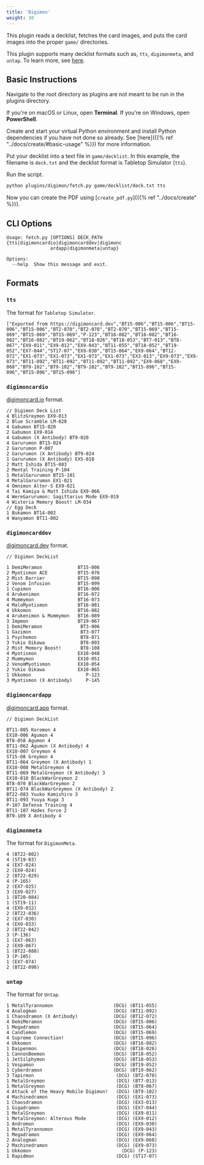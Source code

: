 ```yaml
---
title: 'Digimon'
weight: 30
---
```


This plugin reads a decklist, fetches the card images, and puts the card images into the proper `game/` directories.

This plugin supports many decklist formats such as, `tts`, `digimonmeta`, and `untap`. To learn more, see [here](#formats).

## Basic Instructions

Navigate to the root directory as plugins are not meant to be run in the plugins directory.

If you're on macOS or Linux, open **Terminal**. If you're on Windows, open **PowerShell**.

Create and start your virtual Python environment and install Python dependencies if you have not done so already. See [here]({{% ref "../docs/create/#basic-usage" %}}) for more information.

Put your decklist into a text file in `game/decklist`. In this example, the filename is `deck.txt` and the decklist format is Tabletop Simulator (`tts`).

Run the script.

```sh
python plugins/digimon/fetch.py game/decklist/deck.txt tts
```

Now you can create the PDF using [`create_pdf.py`]({{% ref "../docs/create" %}}).

## CLI Options

```
Usage: fetch.py [OPTIONS] DECK_PATH {tts|digimoncardio|digimoncarddev|digimonc
                ardapp|digimonmeta|untap}

Options:
  --help  Show this message and exit.
```

## Formats

### `tts`

The format for ``Tabletop Simulator``.

```
["Exported from https://digimoncard.dev","BT15-006","BT15-006","BT15-006","BT15-006","BT2-070","BT2-070","BT2-070","BT15-069","BT15-069","BT15-069","BT15-069","P-123","BT16-082","BT16-082","BT16-082","BT16-082","BT19-062","BT18-026","BT18-053","BT7-013","BT8-067","EX9-011","EX9-012","EX9-043","BT11-055","BT18-052","BT19-052","EX7-044","ST17-07","EX9-030","BT15-064","EX9-064","BT12-072","EX1-073","EX1-073","EX1-073","EX1-073","EX3-013","EX9-073","EX9-073","BT11-092","BT11-092","BT11-092","BT11-092","EX9-068","EX9-068","BT9-102","BT9-102","BT9-102","BT9-102","BT15-096","BT15-096","BT15-096","BT15-096"]
```

### `digimoncardio`

[digimoncard.io](https://digimoncard.io) format.

```
// Digimon Deck List 
4 BlitzGreymon EX9-013
2 Blue Scramble LM-028
4 Gabumon BT15-020
2 Gabumon EX9-014
4 Gabumon (X Antibody) BT9-020
4 Garurumon BT15-024
2 Garurumon P-007
2 Garurumon (X Antibody) BT9-024
1 Garurumon (X Antibody) EX5-018
2 Matt Ishida BT15-083
2 Mental Training P-104
1 MetalGarurumon BT15-101
4 MetalGarurumon EX1-021
4 Omnimon Alter-S EX9-021
4 Tai Kamiya & Matt Ishida EX9-066
4 WereGarurumon: Sagittarius Mode EX9-019
4 Wisteria Memory Boost! LM-034
// Egg Deck 
1 Bukamon BT14-002
4 Wanyamon BT11-002
```

### `digimoncarddev`

[digimoncard.dev](https://digimoncard.dev) format.

```
// Digimon DeckList

1 DemiMeramon             BT15-006 
2 Myotismon ACE           BT15-076 
2 Mist Barrier            BT15-098 
2 Venom Infusion          BT15-099 
1 Cupimon                 BT16-006 
4 Arukenimon              BT16-072 
4 Mummymon                BT16-073 
4 MaloMyotismon           BT16-081 
4 Ukkomon                 BT16-082 
4 Arukenimon & Mummymon   BT16-089 
3 Impmon                  BT19-067 
1 DemiMeramon              BT3-006 
1 Gazimon                  BT3-077 
1 Psychemon                BT8-071 
3 Yukio Oikawa             BT8-093 
2 Mist Memory Boost!       BT8-108 
4 Myotismon               EX10-048 
2 Mummymon                EX10-051 
2 VenomMyotismon          EX10-054 
2 Yukio Oikawa            EX10-065 
1 Ukkomon                    P-123 
3 Myotismon (X Antibody)     P-145 
```

### `digimoncardapp`

[digimoncard.app](https://digimoncard.app) format.

```
// Digimon DeckList

BT11-005 Koromon 4
EX10-006 Agumon 4
BT8-058 Agumon 4
BT11-062 Agumon (X Antibody) 4
EX10-007 Greymon 4
ST15-08 Greymon 4
BT11-064 Greymon (X Antibody) 1
EX10-008 MetalGreymon 4
BT11-069 MetalGreymon (X Antibody) 3
EX10-010 BlackWarGreymon 2
BT8-070 BlackWarGreymon 2
BT11-074 BlackWarGreymon (X Antibody) 2
BT22-083 Yuuko Kamishiro 3
BT11-093 Yuuya Kuga 3
P-107 Defense Training 4
BT11-107 Hades Force 2
BT9-109 X Antibody 4
```

### `digimonmeta`

The format for ``DigimonMeta``.

```
4 (BT22-002)
4 (ST19-03)
4 (EX7-024)
2 (EX9-024)
2 (BT22-029)
4 (P-165)
2 (EX7-025)
3 (EX9-027)
1 (BT20-084)
1 (ST19-11)
4 (EX9-032)
2 (BT22-036)
2 (EX7-030)
4 (EX9-033)
2 (BT22-042)
3 (P-136)
1 (EX7-063)
2 (EX9-067)
1 (BT22-088)
3 (P-105)
1 (EX7-074)
2 (BT22-098)
```

### `untap`

The format for ``Untap``.

```
1 MetalTyrannomon                      (DCG) (BT11-055)
4 Analogman                            (DCG) (BT11-092)
1 Chaosdramon (X Antibody)             (DCG) (BT12-072)
4 DemiMeramon                          (DCG) (BT15-006)
1 Megadramon                           (DCG) (BT15-064)
4 Candlemon                            (DCG) (BT15-069)
4 Supreme Connection!                  (DCG) (BT15-096)
4 Ukkomon                              (DCG) (BT16-082)
1 Daipenmon                            (DCG) (BT18-026)
1 CannonBeemon                         (DCG) (BT18-052)
1 JetSilphymon                         (DCG) (BT18-053)
1 Vespamon                             (DCG) (BT19-052)
1 Cyberdramon                          (DCG) (BT19-062)
3 Tapirmon                              (DCG) (BT2-070)
1 MetalGreymon                          (DCG) (BT7-013)
1 MetalGreymon                          (DCG) (BT8-067)
4 Attack of the Heavy Mobile Digimon!   (DCG) (BT9-102)
4 Machinedramon                         (DCG) (EX1-073)
1 Chaosdramon                           (DCG) (EX3-013)
1 Gigadramon                            (DCG) (EX7-044)
1 MetalGreymon                          (DCG) (EX9-011)
1 MetalGreymon: Alterous Mode           (DCG) (EX9-012)
1 Andromon                              (DCG) (EX9-030)
1 MetalTyrannomon                       (DCG) (EX9-043)
1 Megadramon                            (DCG) (EX9-064)
2 Analogman                             (DCG) (EX9-068)
2 Machinedramon                         (DCG) (EX9-073)
1 Ukkomon                                 (DCG) (P-123)
1 Rapidmon                              (DCG) (ST17-07)
```